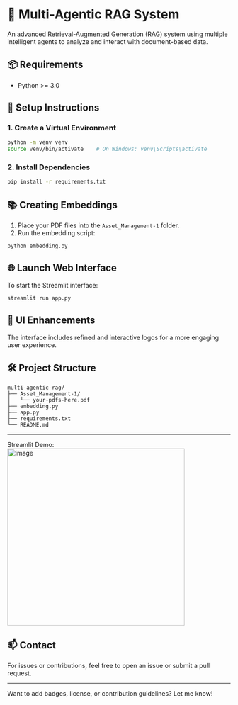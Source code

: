 # 🤖 Multi-Agentic RAG System

An advanced Retrieval-Augmented Generation (RAG) system using multiple intelligent agents to analyze and interact with document-based data.

## 📦 Requirements

- Python >= 3.0

## 🧱 Setup Instructions

### 1. Create a Virtual Environment

```bash
python -m venv venv
source venv/bin/activate    # On Windows: venv\Scripts\activate
```

### 2. Install Dependencies

```bash
pip install -r requirements.txt
```

## 📚 Creating Embeddings

1. Place your PDF files into the `Asset_Management-1` folder.
2. Run the embedding script:

```bash
python embedding.py
```

## 🌐 Launch Web Interface

To start the Streamlit interface:

```bash
streamlit run app.py
```

## 🎨 UI Enhancements

The interface includes refined and interactive logos for a more engaging user experience.

## 🛠 Project Structure

```
multi-agentic-rag/
├── Asset_Management-1/
│   └── your-pdfs-here.pdf
├── embedding.py
├── app.py
├── requirements.txt
└── README.md
```

---

Streamlit Demo:
<img src="https://github.com/user-attachments/assets/b4a61c5b-d0d9-4dfd-8675-3ae43ef35aeb" alt="image" width="400"/>


## 📫 Contact

For issues or contributions, feel free to open an issue or submit a pull request.

---

Want to add badges, license, or contribution guidelines? Let me know!
